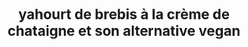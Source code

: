 ---
title: yahourt de brebis à la crème de chataigne et son alternative vegan
draft: false
layout: recettes
type: dessert
categories:
  - Autre
regime:
  - vegetarien
cuisson: Non
temperature: Froid
plate: 100
check: Oui
checkAlwaysOk: false
ingredients:
  frais:
    - title: yaourt de brebis
      quantite: 11
      unit: Kg
    - title: Yaourt de soja
      quantite: 1.2
      unit: Kg
  sucres:
    - title: sucre de canne (blond)
      quantite: 1.5
      unit: Kg
    - title: Crème de marron
      quantite: 3
      unit: Kg
preparation: >-
  répartir les yaourts, (séparément), dans les ramequins ( il faut une 30aine de
  vegan)avec une dose de 125gr par personne ( c'est la contenance d'un yaourt).


  mélanger la crème de châtaigne non sucrée avec le sucre


  mettre une cuillère à soupe de châtaigne sur le yaourt
publishDate: 2025-06-15T13:19:00.000Z
---